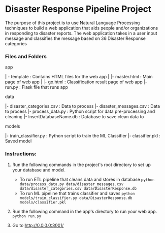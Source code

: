 # Disaster Response Pipeline Project
The purpose of this project is to use Natural Language Processing techniques to build a web application that aids people and/or organizations in responding to disaster reports. The web application takes in a user input message and classifies the message based on 36 Disaster Response categories

### Files and Folders
app

| - template : Contains HTML files for the web app
| |- master.html : Main page of web app
| |- go.html : Classification result page of web app
|- run.py : Flask file that runs app

data

|- disaster_categories.csv : Data to process
|- disaster_messages.csv : Data to process
|- process_data.py : Python script for data pre-processing and cleaning
|- InsertDatabaseName.db :  Database to save clean data to

models

|- train_classifier.py : Python script to train the ML Classifier
|- classifier.pkl : Saved model

### Instructions:
1. Run the following commands in the project's root directory to set up your database and model.

    - To run ETL pipeline that cleans data and stores in database
        `python data/process_data.py data/disaster_messages.csv data/disaster_categories.csv data/DisasterResponse.db`
    - To run ML pipeline that trains classifier and saves
        `python models/train_classifier.py data/DisasterResponse.db models/classifier.pkl`

2. Run the following command in the app's directory to run your web app.
    `python run.py`

3. Go to http://0.0.0.0:3001/

